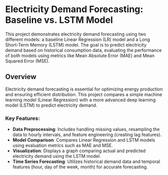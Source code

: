 # Electricity Demand Forecasting: Baseline vs. LSTM Model

This project demonstrates electricity demand forecasting using two different models: a baseline Linear Regression (LR) model and a Long Short-Term Memory (LSTM) model. The goal is to predict electricity demand based on historical consumption data, evaluating the performance of both models using metrics like Mean Absolute Error (MAE) and Mean Squared Error (MSE).

## Overview
Electricity demand forecasting is essential for optimizing energy production and ensuring efficient distribution. This project compares a simple machine learning model (Linear Regression) with a more advanced deep learning model (LSTM) to predict electricity demand.

### Key Features:
- **Data Preprocessing**: Includes handling missing values, resampling the data to hourly intervals, and feature engineering (creating lag features).
- **Model Comparison**: Compares Linear Regression and LSTM models using evaluation metrics such as MAE and MSE.
- **Visualization**: Displays a graph comparing actual and predicted electricity demand using the LSTM model.
- **Time Series Forecasting**: Utilizes historical demand data and temporal features (hour, day of the week, month) for accurate forecasting.

